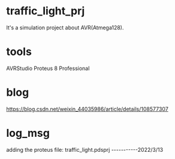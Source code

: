 # traffic_light_prj
It's a simulation project about AVR(Atmega128).
# tools
AVRStudio
Proteus 8 Professional
# blog
https://blog.csdn.net/weixin_44035986/article/details/108577307
# log_msg
adding the proteus file:  traffic_light.pdsprj  -----------2022/3/13 
